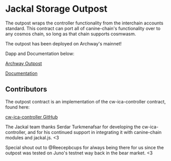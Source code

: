 # Jackal Storage Outpost

The outpost wraps the controller functionality from the interchain accounts standard. This contract can port all of canine-chain's functionality over to any cosmos chain, so long as that chain supports cosmwasm.

The outpost has been deployed on Archway's mainnet!

Dapp and Documentation below:

[Archway Outpost](https://www.jackalprotocol.com/outpost-archway)

[Documentation](https://docs.jackalprotocol.com/devs/archway-quickstart.html)

## Contributors

The outpost contract is an implementation of the cw-ica-controller contract, found here:

[cw-ica-controller GitHub](https://github.com/srdtrk/cw-ica-controller)

The Jackal team thanks Serdar Turkmenafsar for developing the cw-ica-controller, and for his continued support in integrating it with canine-chain modules and jackal.js. <3

Special shout out to @Reecepbcups for always being there for us since the outpost was tested on Juno's testnet way back in the bear market. <3
